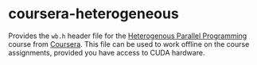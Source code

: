 coursera-heterogeneous
======================

Provides the `wb.h` header file for the [Heterogenous Parallel Programming](https://www.coursera.org/course/hetero) course from [Coursera](https://www.coursera.org/). This file can be used to work offline on the course assignments, provided you have access to CUDA hardware.

